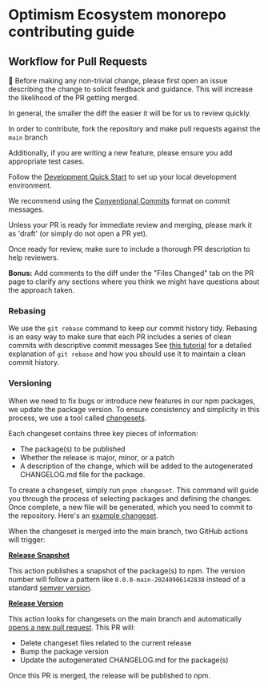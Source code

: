 # Optimism Ecosystem monorepo contributing guide

## Workflow for Pull Requests

🚨 Before making any non-trivial change, please first open an issue describing the change to solicit feedback and guidance. This will increase the likelihood of the PR getting merged.

In general, the smaller the diff the easier it will be for us to review quickly.

In order to contribute, fork the repository and make pull requests against the `main` branch

Additionally, if you are writing a new feature, please ensure you add appropriate test cases.

Follow the [Development Quick Start](https://github.com/ethereum-optimism/ecosystem?tab=readme-ov-file#development-quick-start) to set up your local development environment.

We recommend using the [Conventional Commits](https://www.conventionalcommits.org/en/v1.0.0/) format on commit messages.

Unless your PR is ready for immediate review and merging, please mark it as 'draft' (or simply do not open a PR yet).

Once ready for review, make sure to include a thorough PR description to help reviewers.

**Bonus:** Add comments to the diff under the "Files Changed" tab on the PR page to clarify any sections where you think we might have questions about the approach taken.

### Rebasing

We use the `git rebase` command to keep our commit history tidy.
Rebasing is an easy way to make sure that each PR includes a series of clean commits with descriptive commit messages
See [this tutorial](https://docs.gitlab.com/ee/topics/git/git_rebase.html) for a detailed explanation of `git rebase` and how you should use it to maintain a clean commit history.

### Versioning

When we need to fix bugs or introduce new features in our npm packages, we update the package version. To ensure consistency and simplicity in this process, we use a tool called [changesets](https://github.com/changesets/changesets).

Each changeset contains three key pieces of information:
* The package(s) to be published
* Whether the release is major, minor, or a patch
* A description of the change, which will be added to the autogenerated CHANGELOG.md file for the package.

To create a changeset, simply run `pnpm changeset`. This command will guide you through the process of selecting packages and defining the changes. Once complete, a new file will be generated, which you need to commit to the repository. Here's an [example changeset](https://github.com/ethereum-optimism/ecosystem/blob/500f8ec30fbeda4bd675457f68e3f877f2533a03/.changeset/purple-rocks-destroy.md?plain=1).

When the changeset is merged into the main branch, two GitHub actions will trigger:

**[Release Snapshot](https://github.com/ethereum-optimism/ecosystem/blob/main/.github/workflows/release-snapshot.yml)**

This action publishes a snapshot of the package(s) to npm. The version number will follow a pattern like `0.0.0-main-20240906142838` instead of a standard [semver version](https://semver.org/).

**[Release Version](https://github.com/ethereum-optimism/ecosystem/blob/main/.github/workflows/release.yml)**

This action looks for changesets on the main branch and automatically [opens a new pull request](https://github.com/ethereum-optimism/ecosystem/pull/462). This PR will:

* Delete changeset files related to the current release
* Bump the package version
* Update the autogenerated CHANGELOG.md for the package(s)

Once this PR is merged, the release will be published to npm.


